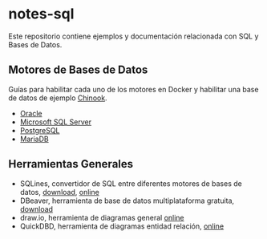 # notes-sql

Este repositorio contiene ejemplos y documentación relacionada con SQL y Bases de Datos.

## Motores de Bases de Datos

Guías para habilitar cada uno de los motores en Docker y habilitar una base de datos de ejemplo [Chinook](https://github.com/lerocha/chinook-database).

- [Oracle](README-oracle.md)
- [Microsoft SQL Server](README-mssql.md)
- [PostgreSQL](README-postgres.md)
- [MariaDB](README-mariadb.md)

## Herramientas Generales

- SQLines, convertidor de SQL entre diferentes motores de bases de datos, [download](https://www.sqlines.com/download), [online](https://www.sqlines.com/online)
- DBeaver, herramienta de base de datos multiplataforma gratuita, [download](https://dbeaver.io/download)
- draw.io, herramienta de diagramas general [online](https://app.diagrams.net)
- QuickDBD, herramienta de diagramas entidad relación, [online](https://app.quickdatabasediagrams.com)
